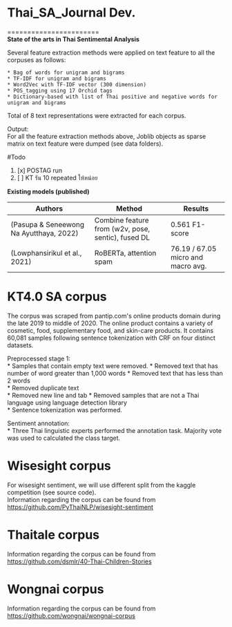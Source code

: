 # Thai_SA_Journal Dev.
=======================  
**State of the arts in Thai Sentimental Analysis**  

Several feature extraction methods were applied on text feature to all the corpuses as follows:  

    * Bag of words for unigram and bigrams
    * TF-IDF for unigram and bigrams
    * Word2Vec with TF-IDF vector (300 dimension)
    * POS_tagging using 17 Orchid tags
    * Dictionary-based with list of Thai positive and negative words for unigram and bigrams
    
Total of 8 text representations were extracted for each corpus.  

Output:  
For all the feature extraction methods above, Joblib objects as sparse matrix on text feature were dumped (see data folders).  

#Todo
1. [x] POSTAG  run
2. [ ] KT รัน 10 repeated ให้หน่อย


**Existing models (published)**

| Authors                                 | Method                                            | Results                             |
|-----------------------------------------|---------------------------------------------------|-------------------------------------|
| (Pasupa & Seneewong Na Ayutthaya, 2022) | Combine feature from (w2v, pose, sentic), fused DL | 0.561 F1-score                      |
| (Lowphansirikul et al., 2021)           | RoBERTa, attention spam                           | 76.19 / 67.05 micro and macro avg.  |



# KT4.0 SA corpus  

The corpus was scraped from pantip.com's online products domain during the late 2019 to middle of 2020. The online product contains a variety of cosmetic, food, supplementary food, and skin-care products. It contains 60,081 samples following sentence tokenization with CRF on four distinct datasets.     

Preprocessed stage 1:  
    * Samples that contain empty text were removed.
    * Removed text that has number of word greater than 1,000 words
    * Removed text that has less than 2 words  
    * Removed duplicate text  
    * Removed new line and tab
    * Removed samples that are not a Thai language using language detection library  
    * Sentence tokenization was performed.  

Sentiment annotation:  
    * Three Thai linguistic experts performed the annotation task. Majority vote was used to calculated the class target.  


# Wisesight corpus
For wisesight sentiment, we will use different split from the kaggle competition (see source code).  
Information regarding the corpus can be found from https://github.com/PyThaiNLP/wisesight-sentiment  

# Thaitale corpus   
Information regarding the corpus can be found from https://github.com/dsmlr/40-Thai-Children-Stories  

# Wongnai corpus  
Information regarding the corpus can be found from https://github.com/wongnai/wongnai-corpus

